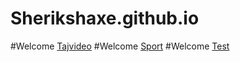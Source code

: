 # Sherikshaxe.github.io
#Welcome [Tajvideo](https://sherikshaxe.github.io/videosite/)
#Welcome [Sport](https://sherikshaxe.github.io/ISMOIL/)
#Welcome [Test](https://sherikshaxe.github.io/testcenter87/)
